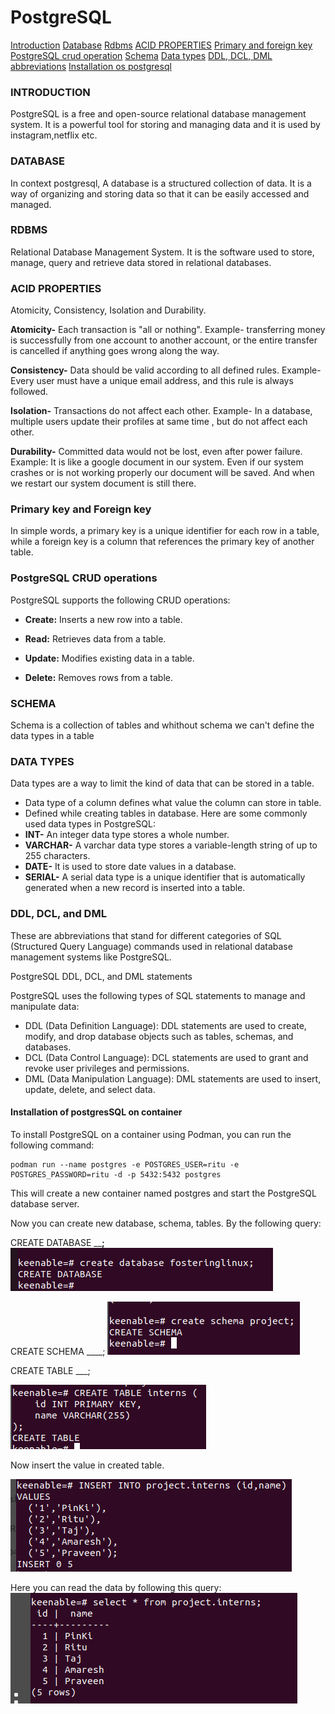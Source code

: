 # PostgreSQL
[Introduction](#introduction)
[Database](#database)
[Rdbms](#rdbms)
[ACID PROPERTIES](#acid-properties)
[Primary and foreign key](#primary-key-and-foreign-key)
[PostgreSQL crud operation](#postgresql-crud-operations)
[Schema](#schema)
[Data types](#data-types)
[DDL, DCL, DML abbreviations](#ddl-dcl-and-dml)
[Installation os postgresql](#installation-of-postgressql-on-container)


### INTRODUCTION
PostgreSQL is a free and open-source relational database management system. It is a powerful tool for storing and managing data and it is used by instagram,netflix etc.

### DATABASE 
In context postgresql, A database is a structured collection of data. It is a way of organizing and storing data so that it can be easily accessed and managed.





### RDBMS
Relational Database Management System. It is the software used to store, manage, query and retrieve data stored in relational databases.

### ACID PROPERTIES
Atomicity, Consistency, Isolation and Durability.

**Atomicity-** Each transaction is "all or nothing".
Example- transferring money is successfully from one account to another account, or
the entire transfer is cancelled if anything goes wrong along the way.

**Consistency-** Data should be valid according to all defined rules.
Example- Every user must have a unique email address, and this rule is always followed.

**Isolation-** Transactions do not affect each other.
Example- In a database, multiple users update their profiles at same time , but do not affect each other.

**Durability-** Committed data would not be lost, even after power failure.
Example: It is like a google document in our system. Even if our system crashes or is not working properly our document will be saved. And when we restart our system document is still there.

### Primary key and Foreign key
In simple words, a primary key is a unique identifier for each row in a table, while a foreign key is a column that references the primary key of another table.

### PostgreSQL CRUD operations

PostgreSQL supports the following CRUD operations:

- **Create:** Inserts a new row into a table.
- **Read:** Retrieves data from a table.

- **Update:** Modifies existing data in a table.
- **Delete:** Removes rows from a table.


### SCHEMA
Schema is a collection of tables and whithout schema we can't define the data types in a table



### DATA TYPES
Data types are a way to limit the kind of data that can be stored in a table.
- Data type of a column defines what value the column can store in table.
- Defined while creating tables in database.
Here are some commonly used data types in PostgreSQL:
- **INT-** An integer data type stores a whole number.
- **VARCHAR-** A varchar data type stores a variable-length string of up to 255 characters.
- **DATE-**  It is used to store date values in a database. 
- **SERIAL-** A serial data type is a unique identifier that is automatically generated when a new record is inserted into a table.

### DDL, DCL, and DML 
These are abbreviations that stand for different categories of SQL (Structured Query Language) commands used in relational database management systems like PostgreSQL.

PostgreSQL DDL, DCL, and DML statements

PostgreSQL uses the following types of SQL statements to manage and manipulate data:

- DDL (Data Definition Language): DDL statements are used to create, modify, and drop database objects such as tables, schemas, and databases.
- DCL (Data Control Language): DCL statements are used to grant and revoke user privileges and permissions.
- DML (Data Manipulation Language): DML statements are used to insert, update, delete, and select data.
#### Installation of postgresSQL on container

To install PostgreSQL on a container using Podman, you can run the following command:

```
podman run --name postgres -e POSTGRES_USER=ritu -e POSTGRES_PASSWORD=ritu -d -p 5432:5432 postgres
```
This will create a new container named postgres and start the PostgreSQL database server. 

Now you can create new database, schema, tables.
By the following query:

CREATE DATABASE ____;__
![Alt text](<Screenshot from 2023-11-07 08-51-42.png>)

CREATE SCHEMA ____;
![Alt text](<Screenshot from 2023-11-07 12-09-14.png>)

CREATE TABLE ___;

![Alt text](table.png)

Now insert the value in created table.

![Alt text](input.png)

Here you can read the data by following this query:
![Alt text](show.png)



